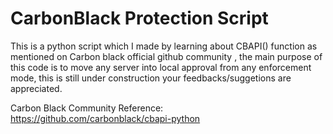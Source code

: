 # CarbonBlack Protection Script
This is a python script which I made by learning about CBAPI() function as mentioned on Carbon black official github community , the main purpose of this code is to move any server into local approval from any enforcement mode, this is still under construction your feedbacks/suggetions are appreciated.

Carbon Black Community Reference: https://github.com/carbonblack/cbapi-python
